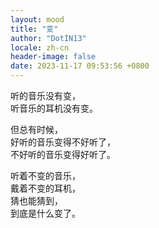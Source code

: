 ```yaml
---
layout: mood
title: "变"
author: "DotIN13"
locale: zh-cn
header-image: false
date: 2023-11-17 09:53:56 +0800
---
```


听的音乐没有变，  
听音乐的耳机没有变。

但总有时候，  
好听的音乐变得不好听了，  
不好听的音乐变得好听了。

听着不变的音乐，  
戴着不变的耳机，  
猜也能猜到，  
到底是什么变了。
